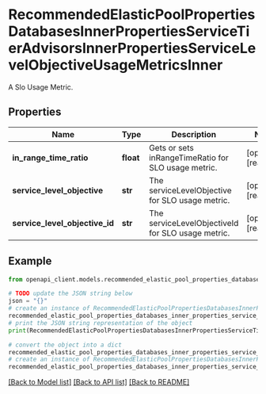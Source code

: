 # RecommendedElasticPoolPropertiesDatabasesInnerPropertiesServiceTierAdvisorsInnerPropertiesServiceLevelObjectiveUsageMetricsInner

A Slo Usage Metric.

## Properties

Name | Type | Description | Notes
------------ | ------------- | ------------- | -------------
**in_range_time_ratio** | **float** | Gets or sets inRangeTimeRatio for SLO usage metric. | [optional] [readonly] 
**service_level_objective** | **str** | The serviceLevelObjective for SLO usage metric. | [optional] [readonly] 
**service_level_objective_id** | **str** | The serviceLevelObjectiveId for SLO usage metric. | [optional] [readonly] 

## Example

```python
from openapi_client.models.recommended_elastic_pool_properties_databases_inner_properties_service_tier_advisors_inner_properties_service_level_objective_usage_metrics_inner import RecommendedElasticPoolPropertiesDatabasesInnerPropertiesServiceTierAdvisorsInnerPropertiesServiceLevelObjectiveUsageMetricsInner

# TODO update the JSON string below
json = "{}"
# create an instance of RecommendedElasticPoolPropertiesDatabasesInnerPropertiesServiceTierAdvisorsInnerPropertiesServiceLevelObjectiveUsageMetricsInner from a JSON string
recommended_elastic_pool_properties_databases_inner_properties_service_tier_advisors_inner_properties_service_level_objective_usage_metrics_inner_instance = RecommendedElasticPoolPropertiesDatabasesInnerPropertiesServiceTierAdvisorsInnerPropertiesServiceLevelObjectiveUsageMetricsInner.from_json(json)
# print the JSON string representation of the object
print(RecommendedElasticPoolPropertiesDatabasesInnerPropertiesServiceTierAdvisorsInnerPropertiesServiceLevelObjectiveUsageMetricsInner.to_json())

# convert the object into a dict
recommended_elastic_pool_properties_databases_inner_properties_service_tier_advisors_inner_properties_service_level_objective_usage_metrics_inner_dict = recommended_elastic_pool_properties_databases_inner_properties_service_tier_advisors_inner_properties_service_level_objective_usage_metrics_inner_instance.to_dict()
# create an instance of RecommendedElasticPoolPropertiesDatabasesInnerPropertiesServiceTierAdvisorsInnerPropertiesServiceLevelObjectiveUsageMetricsInner from a dict
recommended_elastic_pool_properties_databases_inner_properties_service_tier_advisors_inner_properties_service_level_objective_usage_metrics_inner_from_dict = RecommendedElasticPoolPropertiesDatabasesInnerPropertiesServiceTierAdvisorsInnerPropertiesServiceLevelObjectiveUsageMetricsInner.from_dict(recommended_elastic_pool_properties_databases_inner_properties_service_tier_advisors_inner_properties_service_level_objective_usage_metrics_inner_dict)
```
[[Back to Model list]](../README.md#documentation-for-models) [[Back to API list]](../README.md#documentation-for-api-endpoints) [[Back to README]](../README.md)


